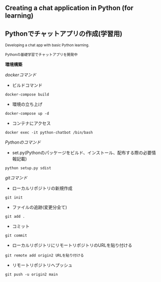 ## Creating a chat application in Python (for learning)
## Pythonでチャットアプリの作成(学習用)

<sub> Developing a chat app with basic Python learning. </sub>

<sub> Pythonの基礎学習でチャットアプリを開発中 </sub>

**環境構築**

*dockerコマンド*

* ビルドコマンド
```
docker-compose build
```
* 環境の立ち上げ
```
docker-compose up -d
```
* コンテナにアクセス
```
docker exec -it python-chatbot /bin/bash
```

*Pythonのコマンド*

* set.py(Pythonのパッケージをビルド、インストール、配布する際の必要情報記載)
```
python setup.py sdist
```

*gitコマンド*

* ローカルリポジトリの新規作成
```
git init
```

* ファイルの追跡(変更分全て)
```
git add .
```

* コミット
```
git commit
```

* ローカルリポジトリにリモートリポジトリのURLを貼り付ける
```
git remote add origin2 URLを貼り付ける
```

* リモートリポジトリへプッシュ
```
git push -u origin2 main
```